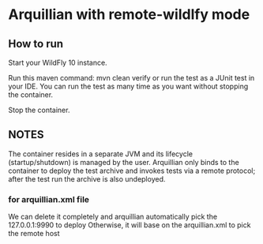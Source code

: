 # Arquillian with remote-wildlfy mode
## How to run
Start your WildFly 10 instance.  

Run this maven command: mvn clean verify or run the test as a JUnit test in your IDE. You can run the test as many time as you want without stopping the container.  

Stop the container.  

## NOTES
The container resides in a separate JVM and its lifecycle (startup/shutdown) is managed by the user. Arquillian only binds to the container to deploy the test archive and invokes tests via a remote protocol; after the test run the archive is also undeployed.

### for arquillian.xml file
We can delete it completely and arquillian automatically pick the 127.0.0.1:9990 to deploy
Otherwise, it will base on the arquillian.xml to pick the remote host